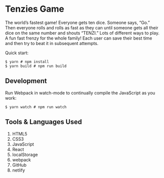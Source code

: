 # Tenzies Game

The world’s fastest game! Everyone gets ten dice. Someone says, “Go.” Then everyone rolls and rolls as fast as they can until someone gets all their dice on the same number and shouts “TENZI.” Lots of different ways to play. A fun fast frenzy for the whole family! Each user can save their best time and then try to beat it in subsequent attempts.

Quick start:

```
$ yarn # npm install
$ yarn build # npm run build
````

## Development

Run Webpack in watch-mode to continually compile the JavaScript as you work:

```
$ yarn watch # npm run watch
```

## Tools & Languages Used

1. HTML5
2. CSS3
3. JavaScript
4. React
5. localStorage
6. webpack
7. GitHub
8. netlify


